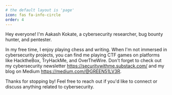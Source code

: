 ```yaml
---
# the default layout is 'page'
icon: fas fa-info-circle
order: 4
---
```



Hey everyone! I'm Aakash Kokate, a cybersecurity researcher, bug bounty hunter, and pentester.

In my free time, I enjoy playing chess and writing. When I'm not immersed in cybersecurity projects, you can find me playing CTF games on platforms like HacktheBox, TryHackMe, and OverTheWire. Don't forget to check out my cybersecurity newsletter
 https://securitywithme.substack.com/ 
 and my blog on Medium https://medium.com/@GREEN51LV3R.

Thanks for stopping by! Feel free to reach out if you'd like to connect or discuss anything related to cybersecurity.

